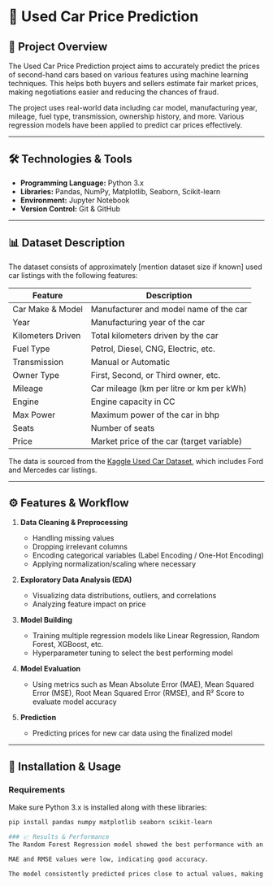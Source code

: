 # 🚗 Used Car Price Prediction

## 📌 Project Overview

The Used Car Price Prediction project aims to accurately predict the prices of second-hand cars based on various features using machine learning techniques. This helps both buyers and sellers estimate fair market prices, making negotiations easier and reducing the chances of fraud.

The project uses real-world data including car model, manufacturing year, mileage, fuel type, transmission, ownership history, and more. Various regression models have been applied to predict car prices effectively.

---

## 🛠️ Technologies & Tools

- **Programming Language:** Python 3.x  
- **Libraries:** Pandas, NumPy, Matplotlib, Seaborn, Scikit-learn  
- **Environment:** Jupyter Notebook  
- **Version Control:** Git & GitHub  

---

## 📊 Dataset Description

The dataset consists of approximately [mention dataset size if known] used car listings with the following features:

| Feature            | Description                               |
|--------------------|-------------------------------------------|
| Car Make & Model   | Manufacturer and model name of the car     |
| Year               | Manufacturing year of the car               |
| Kilometers Driven  | Total kilometers driven by the car          |
| Fuel Type          | Petrol, Diesel, CNG, Electric, etc.         |
| Transmission       | Manual or Automatic                         |
| Owner Type         | First, Second, or Third owner, etc.          |
| Mileage            | Car mileage (km per litre or km per kWh)    |
| Engine             | Engine capacity in CC                        |
| Max Power          | Maximum power of the car in bhp              |
| Seats              | Number of seats                              |
| Price              | Market price of the car (target variable)    |

The data is sourced from the [Kaggle Used Car Dataset](https://www.kaggle.com/datasets/atharvaingle/used-car-dataset-ford-and-mercedes), which includes Ford and Mercedes car listings.

---

## ⚙️ Features & Workflow

1. **Data Cleaning & Preprocessing**  
   - Handling missing values  
   - Dropping irrelevant columns  
   - Encoding categorical variables (Label Encoding / One-Hot Encoding)  
   - Applying normalization/scaling where necessary  

2. **Exploratory Data Analysis (EDA)**  
   - Visualizing data distributions, outliers, and correlations  
   - Analyzing feature impact on price  

3. **Model Building**  
   - Training multiple regression models like Linear Regression, Random Forest, XGBoost, etc.  
   - Hyperparameter tuning to select the best performing model  

4. **Model Evaluation**  
   - Using metrics such as Mean Absolute Error (MAE), Mean Squared Error (MSE), Root Mean Squared Error (RMSE), and R² Score to evaluate model accuracy  

5. **Prediction**  
   - Predicting prices for new car data using the finalized model  

---

## 🚀 Installation & Usage

### Requirements

Make sure Python 3.x is installed along with these libraries:

```bash
pip install pandas numpy matplotlib seaborn scikit-learn

### 📈 Results & Performance
The Random Forest Regression model showed the best performance with an R² score of approximately 0.85 (update this based on your results).

MAE and RMSE values were low, indicating good accuracy.

The model consistently predicted prices close to actual values, making it reliable for practical use.
